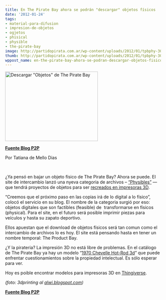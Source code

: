 ```yaml
---
title: En The Pirate Bay ahora se podrán "descargar" objetos físicos
date: '2012-01-24'
tags:
- material-para-difusion
- impresion-de-objetos
- ogjetos
- phisical
- physible
- the-pirate-bay
image: http://partidopirata.com.ar/wp-content/uploads/2012/01/tpbphy-300x225.jpg
thumb: http://partidopirata.com.ar/wp-content/uploads/2012/01/tpbphy-300x225-150x150.jpg
wppost_name: en-the-pirate-bay-ahora-se-podran-descargar-objetos-fisicos
---
```


<a href="http://partidopirata.com.ar/wp-content/uploads/2012/01/tpbphy-300x225.jpg"><img class="aligncenter size-full wp-image-2960" title="The Pirate Bay" src="http://partidopirata.com.ar/wp-content/uploads/2012/01/tpbphy-300x225.jpg" alt="Descargar &quot;Objetos&quot; de The Pirate Bay" width="300" height="225" /></a>

<strong><a href="http://blogs.estadao.com.br/p2p/2012/01/24/pirate-bay-agora-tem-download-de-objetos-fisicos/" target="_blank">Fuente Blog P2P</a></strong>

Por Tatiana de Mello Dias

&nbsp;

¿Ya pensó en bajar un objeto físico de The Pirate Bay? Ahora se puede. El site de intercambio lanzó una nyeva categoria de archivos – <a href="https://thepiratebay.org/browse/605">“Physibles”</a> — que tendrá proyectos de objetos para ser <a href="http://blogs.estadao.com.br/link/compartilhando-objetos/">recreados en impresoras 3D</a>.

“Creemos que el próximo paso en las copias irá de lo digital a lo físico”, colocó el servicio en su blog. El nombre de la categoria surgió por eso: objetos digitales que son factibles (feasible) de  transformarse en físicos (physical). Para el site, en el futuro será posible imprimir piezas para veículos y hasta su zapato deportivo.

Ellos apuestan que el download de objetos físicos será tan comun como el intercambio de archivos lo es hoy. El site está pensando hasta en tener un nombre temporal: The Product Bay.

¿Y la pirateria? La impresión 3D no está libre de problemas. En el catálogo de The Pirate Bay ya hay un modelo “<a href="https://thepiratebay.org/torrent/6960965/1970_Chevelle_Hot-Rod_3d_model">1970 Chevelle Hot-Rod 3d</a>” que puede enfrentar cuestionamientos sobre la propiedad intelectual. Es sólo esperar para ver.

Hoy es poible encontrar modelos para impresoras 3D en <a href="http://www.thingiverse.com/">Thingiverse</a>.

<em>(foto: 3dprinting al <a title="http://alwi.blogspot. " href="http://alwi.blogspot.com/" target="_blank">alwi.blogspot.com</a>)</em>

<strong><a href="http://blogs.estadao.com.br/p2p/2012/01/24/pirate-bay-agora-tem-download-de-objetos-fisicos/" target="_blank">Fuente Blog P2P</a></strong>
